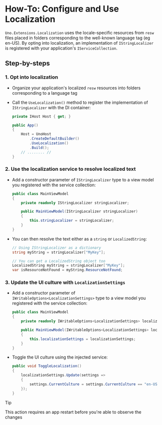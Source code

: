 # How-To: Configure and Use Localization

`Uno.Extensions.Localization` uses the locale-specific resources from `resw` files placed in folders corresponding to the well-known language tag (eg en-US). By opting into localization, an implementation of `IStringLocalizer` is registered with your application's `IServiceCollection`.

## Step-by-steps

### 1. Opt into localization

* Organize your application's localized `resw` resources into folders corresponding to a language tag

* Call the `UseLocalization()` method to register the implementation of `IStringLocalizer` with the DI container:

    ```csharp
    private IHost Host { get; }

    public App()
    {
        Host = UnoHost
            .CreateDefaultBuilder()
            .UseLocalization()
            .Build();
        // ........ //
    }
    ```

### 2. Use the localization service to resolve localized text

* Add a constructor parameter of `IStringLocalizer` type to a view model you registered with the service collection:

    ```cs
    public class MainViewModel
    {
        private readonly IStringLocalizer stringLocalizer;

        public MainViewModel(IStringLocalizer stringLocalizer)
        {
            this.stringLocalizer = stringLocalizer;
        }
    }
    ```

* You can then resolve the text either as a `string` or `LocalizedString`:

    ```csharp
    // Using IStringLocalizer as a dictionary
    string myString = stringLocalizer["MyKey"];

    // You can get a LocalizedString object too
    LocalizedString myString = stringLocalizer["MyKey"];
    var isResourceNotFound = myString.ResourceNotFound;
    ```

### 3. Update the UI culture with `LocalizationSettings`

* Add a constructor parameter of `IWritableOptions<LocalizationSettings>` type to a view model you registered with the service collection:

    ```cs
    public class MainViewModel
    {
        private readonly IWritableOptions<LocalizationSettings> localizationSettings;

        public MainViewModel(IWritableOptions<LocalizationSettings> localizationSettings)
        {
            this.localizationSettings = localizationSettings;
        }
    }
    ```

* Toggle the UI culture using the injected service:
    ```cs
    public void ToggleLocalization()
    {
        localizationSettings.Update(settings =>
        {
            settings.CurrentCulture = settings.CurrentCulture == "en-US" ? "fr-CA" : "en-US";
        });
    }
    ```

> [!TIP]
> This action requires an app restart before you're able to observe the changes
